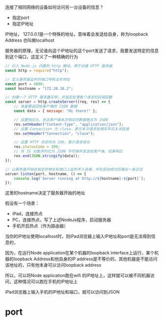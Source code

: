 连接了相同网络的设备如何访问另一台设备的信息？
- 指定port
- 指定IP地址

IP地址，
127.0.0.1是一个特殊的地址，意味着会发送给自身，称为loopback Address
也叫做localhost

服务器的原理，无论谁向这个IP地址的这个port发送了请求，我要发送特定的信息到这个端口，这定义了一种精确的行为

```js
// 引入 Node.js 内置的 http 模块，用于创建 HTTP 服务器
const http = require("http");

// 定义服务器监听的端口号和主机地址
const port = 4080;
const hostname = "172.20.10.2";

// 创建一个 HTTP 服务器实例，并指定处理每个请求的回调函数
const server = http.createServer((req, res) => {
    // 准备要返回给客户端的 JSON 数据
    const data = { message: "Hi there!" };

    // 设置响应头，告诉客户端本次响应的数据格式为 JSON
    res.setHeader("Content-Type", "application/json");
    // 设置 Connection 为 close，表示本次请求处理完毕后关闭连接
    res.setHeader("Connection", "close");

    // 设置 HTTP 状态码为 200，表示请求成功
    res.statusCode = 200;
    // 将 JS 对象序列化为 JSON 字符串并发送给客户端，结束响应
    res.end(JSON.stringify(data));
});

// 让服务器开始在指定的地址和端口上监听传入连接，并在启动成功后输出一条日志
server.listen(port, hostname, () => {
    console.log(`Server running at http://${hostname}:${port}`);
});

```

这里的hostname决定了服务器开始的地址

假设有一个场景：

- iPad，连接热点
- PC，连接热点，写了上述NodeJs程序，启动服务器
- 手机开启热点（作为路由器）

当你的IP地址使用localhost时，则iPad浏览器上输入IP地址和port是无法得到信息的，

因为，在运行Node application在某个机器的loopback interface上运行，某个机器的loopback Address和他自身的IP address是不等价的，其他机器是不能访问该地址的，只有他本身可以访问loopback address

所以，可以将Node application跑在wifi 的IP地址上，这样就可以被不同机器访问，这种情况可以跑在手机的IP地址上

iPad浏览器上输入手机的IP地址和端口，就可以访问到JSON

# port


 